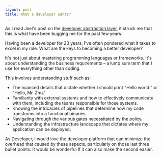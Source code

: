 ```yaml
---
layout: post
title: What a developer wants?
---
```


As I read Joel's post on the [developer abstraction layer](https://www.joelonsoftware.com/2006/04/11/the-development-abstraction-layer-2/), it struck me that this is what have been bugging me for the past few years.

Having been a developer for 23 years, I've often pondered what it takes to excel in my role. What are the keys to becoming a better developer?

It's not just about mastering programming languages or frameworks. It's about understanding the business requirements – a lump sum term that I use for everything other than coding.

This involves understanding stuff such as:

- The nuanced details that dictate whether I should print "Hello world!" or "Hello, Mr. Zhu."
- Familiarity with external systems and how to effectively communicate with them, including the teams responsible for those systems.
- Knowing the intricacies of pipelines that determine how my code transforms into a functional binaries.
- Navigating through the various gates necessitated by the policy.
- Understanding the infrastructure landscape that dictates where my application can be deployed.

As Developer, I would love the developer platform that can minimize the overhead that caused by these aspects, particularly on those last three bullet points. It would be wonderful If it can also make the second easier.